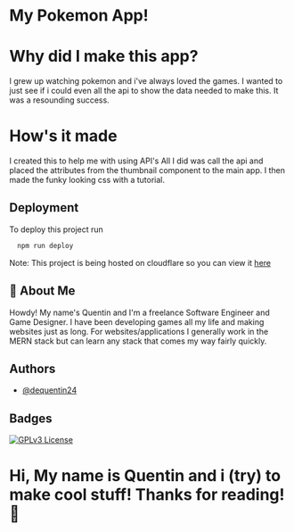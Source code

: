 # My Pokemon App!

# Why did I make this app?
I grew up watching pokemon and i've always loved the games. I wanted to just see if i could even all the api to show the data needed to make this. It was a resounding success.

# How's it made
I created this to help me with using API's All I did was call the api and placed the attributes from the thumbnail component to the main app. I then made the funky looking css with a tutorial.


## Deployment

To deploy this project run

```bash
  npm run deploy
```

Note: This project is being hosted on cloudflare so you can view 
it [here](https://pokemon-app-bv8.pages.dev)



## 🚀 About Me
Howdy! My name's Quentin and I'm a freelance Software Engineer and Game Designer. I have been developing games all my life and making websites just as long. For websites/applications I generally work in the MERN stack but can learn any stack that comes my way fairly quickly.


## Authors

- [@dequentin24](https://github.com/dequentin24)


## Badges




[![GPLv3 License](https://img.shields.io/badge/License-GPL%20v3-yellow.svg)](https://opensource.org/licenses/)


# Hi, My name is Quentin and i (try) to make cool stuff! Thanks for reading!👋


